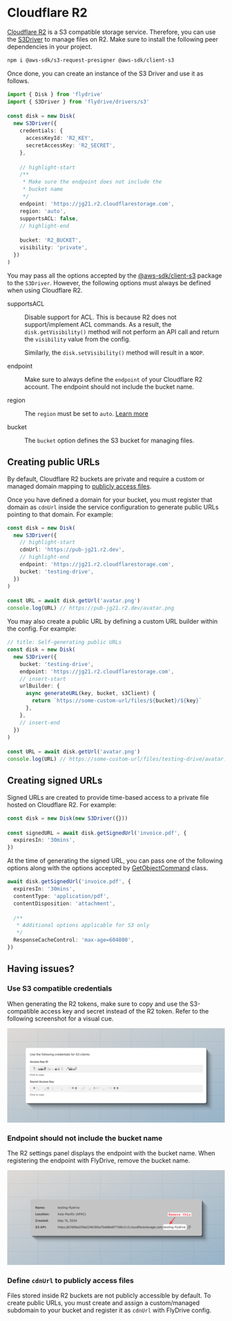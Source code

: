 # Cloudflare R2

[Cloudflare R2](https://developers.cloudflare.com/r2/) is a S3 compatible storage service. Therefore, you can use the [S3Driver](https://github.com/flydrive-js/core/blob/develop/drivers/s3/driver.ts) to manage files on R2. Make sure to install the following peer dependencies in your project.

```sh
npm i @aws-sdk/s3-request-presigner @aws-sdk/client-s3
```

Once done, you can create an instance of the S3 Driver and use it as follows.

```ts
import { Disk } from 'flydrive'
import { S3Driver } from 'flydrive/drivers/s3'

const disk = new Disk(
  new S3Driver({
    credentials: {
      accessKeyId: 'R2_KEY',
      secretAccessKey: 'R2_SECRET',
    },

    // highlight-start
    /**
     * Make sure the endpoint does not include the
     * bucket name
     */
    endpoint: 'https://jg21.r2.cloudflarestorage.com',
    region: 'auto',
    supportsACL: false,
    // highlight-end

    bucket: 'R2_BUCKET',
    visibility: 'private',
  })
)
```

You may pass all the options accepted by the [@aws-sdk/client-s3](https://www.npmjs.com/package/@aws-sdk/client-s3) package to the `S3Driver`. However, the following options must always be defined when using Cloudflare R2.

<dl>

<dt>

supportsACL

</dt>

<dd>

Disable support for ACL. This is because R2 does not support/implement ACL commands. As a result, the `disk.getVisibility()` method will not perform an API call and return the `visibility` value from the config.

Similarly, the `disk.setVisibility()` method will result in a `NOOP`.

</dd>

<dt>

endpoint

</dt>

<dd>

Make sure to always define the `endpoint` of your Cloudflare R2 account. The endpoint should not include the bucket name.

</dd>

<dt>

region

</dt>

<dd>

The `region` must be set to `auto`. [Learn more](https://developers.cloudflare.com/r2/api/s3/api/#bucket-region)

</dd>

<dt>

bucket

</dt>

<dd>

The `bucket` option defines the S3 bucket for managing files.

</dd>

</dl>

## Creating public URLs

By default, Cloudflare R2 buckets are private and require a custom or managed domain mapping to [publicly access files](https://developers.cloudflare.com/r2/buckets/public-buckets/).

Once you have defined a domain for your bucket, you must register that domain as `cdnUrl` inside the service configuration to generate public URLs pointing to that domain. For example:

```ts
const disk = new Disk(
  new S3Driver({
    // highlight-start
    cdnUrl: 'https://pub-jg21.r2.dev',
    // highlight-end
    endpoint: 'https://jg21.r2.cloudflarestorage.com',
    bucket: 'testing-drive',
  })
)

const URL = await disk.getUrl('avatar.png')
console.log(URL) // https://pub-jg21.r2.dev/avatar.png
```

You may also create a public URL by defining a custom URL builder within the config. For example:

```ts
// title: Self-generating public URLs
const disk = new Disk(
  new S3Driver({
    bucket: 'testing-drive',
    endpoint: 'https://jg21.r2.cloudflarestorage.com',
    // insert-start
    urlBuilder: {
      async generateURL(key, bucket, s3Client) {
        return `https://some-custom-url/files/${bucket}/${key}`
      },
    },
    // insert-end
  })
)

const URL = await disk.getUrl('avatar.png')
console.log(URL) // https://some-custom-url/files/testing-drive/avatar.png
```

## Creating signed URLs

Signed URLs are created to provide time-based access to a private file hosted on Cloudflare R2. For example:

```ts
const disk = new Disk(new S3Driver({}))

const signedURL = await disk.getSignedUrl('invoice.pdf', {
  expiresIn: '30mins',
})
```

At the time of generating the signed URL, you can pass one of the following options along with the options accepted by [GetObjectCommand](https://docs.aws.amazon.com/AWSJavaScriptSDK/v3/latest/client/s3/command/GetObjectCommand/) class.

```ts
await disk.getSignedUrl('invoice.pdf', {
  expiresIn: '30mins',
  contentType: 'application/pdf',
  contentDisposition: 'attachment',

  /**
   * Additional options applicable for S3 only
   */
  ResponseCacheControl: 'max-age=604800',
})
```

## Having issues?

### Use S3 compatible credentials

When generating the R2 tokens, make sure to copy and use the S3-compatible access key and secret instead of the R2 token. Refer to the following screenshot for a visual cue.

![](./r2_s3_credentials.png)

### Endpoint should not include the bucket name

The R2 settings panel displays the endpoint with the bucket name. When registering the endpoint with FlyDrive, remove the bucket name.

![](./r2_endpoint.png)

### Define `cdnUrl` to publicly access files

Files stored inside R2 buckets are not publicly accessible by default. To create public URLs, you must create and assign a custom/managed subdomain to your bucket and register it as `cdnUrl` with FlyDrive config.

